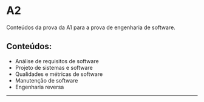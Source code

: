 # A2

Conteúdos da prova da A1 para a prova de engenharia de software.

## Conteúdos:

- Análise de requisitos de software
- Projeto de sistemas e software
- Qualidades e métricas de software
- Manutenção de software
- Engenharia reversa

---
